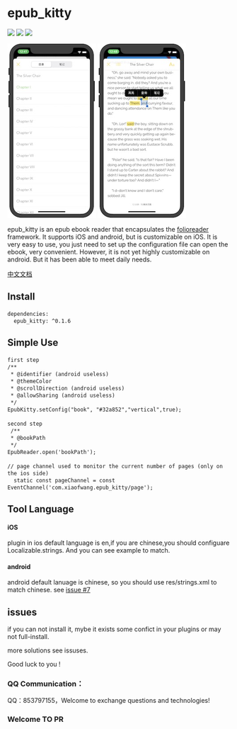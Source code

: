 # epub_kitty

![](https://img.shields.io/badge/build-passing-brightgreen)
![](https://img.shields.io/badge/version-0.1.6-orange)
![](https://img.shields.io/badge/platform-flutter-lightgrey)


![](1.jpeg)
![](2.jpeg)


epub_kitty is an epub ebook reader that encapsulates the [folioreader](https://folioreader.github.io/FolioReaderKit/) framework. 
  It supports iOS and android, but is customizable on iOS. 
  It is very easy to use, you just need to set up the configuration file can open the ebook, very convenient.
  However, it is not yet highly customizable on android.
  But it has been able to meet daily needs.

[中文文档](https://github.com/451518849/epub_kitty/blob/master/README_CN.md)
## Install
	dependencies:
	  epub_kitty: ^0.1.6

## Simple Use
   
    first step
    /**
     * @identifier (android useless)
     * @themeColor
     * @scrollDirection (android useless)
     * @allowSharing (android useless)
     */
    EpubKitty.setConfig("book", "#32a852","vertical",true);
    
    second step
	 /**
	 * @bookPath 
	 */
	EpubReader.open('bookPath');
	
	// page channel used to monitor the current number of pages (only on the ios side)
	  static const pageChannel = const EventChannel('com.xiaofwang.epub_kitty/page');

## Tool Language
#### iOS
plugin in ios default language is en,if you are chinese,you should configuare Localizable.strings. And you can see example to match.

#### android
android default lanuage is chinese, so you should use res/strings.xml to match chinese. see [issue #7](https://github.com/451518849/epub_kitty/issues/7)

## issues
if you can not install it, mybe it exists some confict in your plugins or may not full-install.

more solutions see issuses.

Good luck to you !
 
### QQ Communication：
QQ：853797155，Welcome to exchange questions and technologies!

### Welcome TO PR
	

